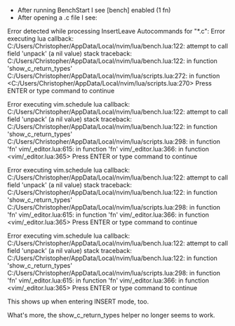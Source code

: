 - After running BenchStart I see [bench] enabled (1 fn)
- After opening a .c file I see:

Error detected while processing InsertLeave Autocommands for "*.c":                                                  Error executing lua callback: C:/Users/Christopher/AppData/Local/nvim/lua/bench.lua:122: attempt to call field 'unpack' (a nil value)                                                                                                     stack traceback:                                                                                                             C:/Users/Christopher/AppData/Local/nvim/lua/bench.lua:122: in function 'show_c_return_types'                         C:/Users/Christopher/AppData/Local/nvim/lua/scripts.lua:272: in function <C:/Users/Christopher/AppData/Local/nvim/lua/scripts.lua:270>                                                                                            Press ENTER or type command to continue      

Error executing vim.schedule lua callback: C:/Users/Christopher/AppData/Local/nvim/lua/bench.lua:122: attempt to call field 'unpack' (a nil value)                                                                                        stack traceback:                                                                                                             C:/Users/Christopher/AppData/Local/nvim/lua/bench.lua:122: in function 'show_c_return_types'                         C:/Users/Christopher/AppData/Local/nvim/lua/scripts.lua:298: in function 'fn'                                        vim/_editor.lua:615: in function 'fn'                                                                                vim/_editor.lua:366: in function <vim/_editor.lua:365>                                                       Press ENTER or type command to continue     

Error executing vim.schedule lua callback: C:/Users/Christopher/AppData/Local/nvim/lua/bench.lua:122: attempt to call field 'unpack' (a nil value)                                                                                        stack traceback:                                                                                                             C:/Users/Christopher/AppData/Local/nvim/lua/bench.lua:122: in function 'show_c_return_types'                         C:/Users/Christopher/AppData/Local/nvim/lua/scripts.lua:298: in function 'fn'                                        vim/_editor.lua:615: in function 'fn'                                                                                vim/_editor.lua:366: in function <vim/_editor.lua:365>                                                       Press ENTER or type command to continue      

Error executing vim.schedule lua callback: C:/Users/Christopher/AppData/Local/nvim/lua/bench.lua:122: attempt to call field 'unpack' (a nil value)                                                                                        stack traceback:                                                                                                             C:/Users/Christopher/AppData/Local/nvim/lua/bench.lua:122: in function 'show_c_return_types'                         C:/Users/Christopher/AppData/Local/nvim/lua/scripts.lua:298: in function 'fn'                                        vim/_editor.lua:615: in function 'fn'                                                                                vim/_editor.lua:366: in function <vim/_editor.lua:365>                                                       Press ENTER or type command to continue          

This shows up when entering INSERT mode, too.

What's more, the show_c_return_types helper no longer seems to work.
